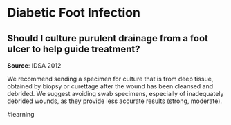 # Diabetic Foot Infection
## Should I culture purulent drainage from a foot ulcer to help guide treatment?
**Source**: IDSA 2012

We recommend sending a specimen for culture that is from deep tissue, obtained by biopsy or curettage after the wound has been cleansed and debrided. We suggest avoiding swab specimens, especially of inadequately debrided wounds, as they provide less accurate results (strong, moderate).

#learning